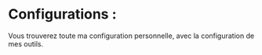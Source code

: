 # Configurations : 

Vous trouverez toute ma configuration personnelle, avec la configuration de mes outils.